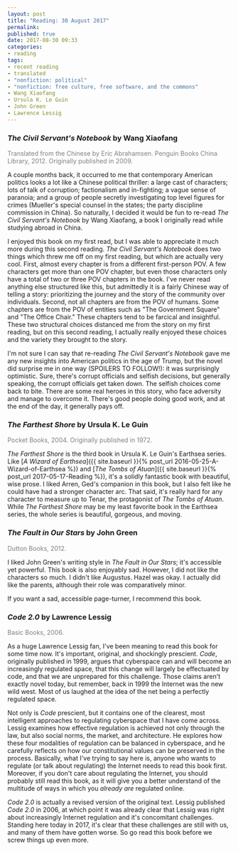```yaml
---
layout: post
title: "Reading: 30 August 2017"
permalink:
published: true
date: 2017-08-30 09:33
categories:
- reading
tags:
- recent reading
- translated
- "nonfiction: political"
- "nonfiction: free culture, free software, and the commons"
- Wang Xiaofang
- Ursula K. Le Guin
- John Green
- Lawrence Lessig
---
```


### *The Civil Servant's Notebook* by Wang Xiaofang

<p style="color: gray">Translated from the Chinese by Eric Abrahamsen. Penguin Books China Library, 2012. Originally published in 2009.</p>

A couple months back, it occurred to me that contemporary American politics looks a lot like a Chinese political thriller: a large cast of characters; lots of talk of corruption; factionalism and in-fighting; a vague sense of paranoia; and a group of people secretly investigating top level figures for crimes (Mueller's special counsel in the states; the party discipline commission in China). So naturally, I decided it would be fun to re-read *The Civil Servant's Notebook* by Wang Xiaofang, a book I originally read while studying abroad in China.

I enjoyed this book on my first read, but I was able to appreciate it much more during this second reading. *The Civil Servant's Notebook* does two things which threw me off on my first reading, but which are actually very cool. First, almost every chapter is from a different first-person POV. A few characters get more than one POV chapter, but even those characters only have a total of two or three POV chapters in the book.  I've never read anything else structured like this, but admittedly it is a fairly Chinese way of telling a story: prioritizing the journey and the story of the community over individuals. Second, not all chapters are from the POV of humans. Some chapters are from the POV of entities such as "The Government Square" and "The Office Chair." These chapters tend to be farcical and insightful. These two structural choices distanced me from the story on my first reading, but on this second reading, I actually really enjoyed these choices and the variety they brought to the story.

I'm not sure I can say that re-reading *The Civil Servant's Notebook* gave me any new insights into American politics in the age of Trump, but the novel did surprise me in one way (SPOILERS TO FOLLOW!): it was surprisingly optimistic. Sure, there's corrupt officials and selfish decisions, but generally speaking, the corrupt officials get taken down. The selfish choices come back to bite. There are some real heroes in this story, who face adversity and manage to overcome it. There's good people doing good work, and at the end of the day, it generally pays off.

### *The Farthest Shore* by Ursula K. Le Guin

<p style="color: gray">Pocket Books, 2004. Originally published in 1972.</p>

*The Farthest Shore* is the third book in Ursula K. Le Guin's Earthsea series. Like [*A Wizard of Earthsea*]({{ site.baseurl }}{% post_url 2016-05-25-A-Wizard-of-Earthsea %}) and [*The Tombs of Atuan*]({{ site.baseurl }}{% post_url 2017-05-17-Reading %}), it's a solidly fantastic book with beautiful, wise prose. I liked Arren, Ged's companion in this book, but I also felt like he could have had a stronger character arc. That said, it's really hard for any character to measure up to Tenar, the protagonist of *The Tombs of Atuan*. While *The Farthest Shore* may be my least favorite book in the Earthsea series, the whole series is beautiful, gorgeous, and moving.

### *The Fault in Our Stars* by John Green

<p style="color: gray">Dutton Books, 2012.</p>

I liked John Green's writing style in *The Fault in Our Stars*; it's accessible yet powerful. This book is also enjoyably sad. However, I did not like the characters so much. I didn't like Augustus. Hazel was okay. I actually did like the parents, although their role was comparatively minor.

If you want a sad, accessible page-turner, I recommend this book.

### *Code 2.0* by Lawrence Lessig

<p style="color: gray">Basic Books, 2006.</p>

As a huge Lawrence Lessig fan, I've been meaning to read this book for some time now. It's important, original, and shockingly prescient. *Code*, originally published in 1999, argues that cyberspace can and will become an increasingly regulated space, that this change will largely be effectuated by code, and that we are unprepared for this challenge. Those claims aren't exactly novel today, but remember, back in 1999 the Internet was the new wild west. Most of us laughed at the idea of the net being a perfectly regulated space.

Not only is *Code* prescient, but it contains one of the clearest, most intelligent approaches to regulating cyberspace that I have come across. Lessig examines how effective regulation is achieved not only through the law, but also social norms, the market, and architecture. He explores how these four modalities of regulation can be balanced in cyberspace, and he carefully reflects on how our constitutional values can be preserved in the process. Basically, what I've trying to say here is, anyone who wants to regulate (or talk about regulating) the Internet needs to read this book first. Moreover, if you don't care about regulating the Internet, you should probably still read this book, as it will give you a better understand of the multitude of ways in which you *already are* regulated online.

*Code 2.0* is actually a revised version of the original text. Lessig published *Code 2.0* in 2006, at which point it was already clear that Lessig was right about increasingly Internet regulation and it's concomitant challenges. Standing here today in 2017, it's clear that these challenges are still with us, and many of them have gotten worse. So go read this book before we screw things up even more.
